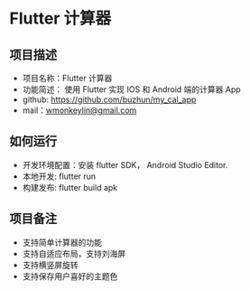 # Flutter 计算器



## 项目描述
- 项目名称：Flutter 计算器
- 功能简述： 使用 Flutter 实现 IOS 和 Android 端的计算器 App
- github: https://github.com/buzhun/my_cal_app
- mail：wmonkeylin@gmail.com

## 如何运行
- 开发环境配置：安装 flutter SDK， Android Studio Editor.
- 本地开发: flutter run
- 构建发布: flutter build apk

## 项目备注
- 支持简单计算器的功能
- 支持自适应布局，支持刘海屏
- 支持横竖屏旋转
- 支持保存用户喜好的主题色
